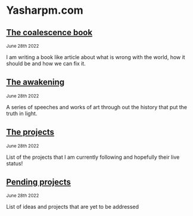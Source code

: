 # Yasharpm.com

## [The coalescence book](/coalescence)
<sub>June 28th 2022</sub>

I am writing a book like article about what is wrong with the world, how it should be and how we can fix it.

## [The awakening](/awakening)
<sub>June 28th 2022</sub>

A series of speeches and works of art through out the history that put the truth in light.

## [The projects](/projects)
<sub>June 28th 2022</sub>

List of the projects that I am currently following and hopefully their live status!

## [Pending projects](/pending)
<sub>June 28th 2022</sub>

List of ideas and projects that are yet to be addressed